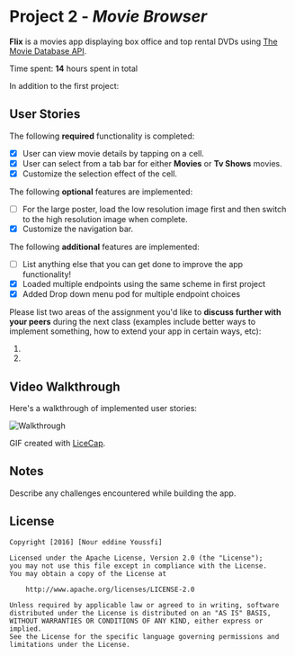 # Project 2 - *Movie Browser*


**Flix** is a movies app displaying box office and top rental DVDs using [The Movie Database API](http://docs.themoviedb.apiary.io/#).

Time spent: **14** hours spent in total

In addition to the first project:

## User Stories

The following **required** functionality is completed:

- [x] User can view movie details by tapping on a cell.
- [x] User can select from a tab bar for either **Movies** or **Tv Shows** movies.
- [x] Customize the selection effect of the cell.

The following **optional** features are implemented:

- [ ] For the large poster, load the low resolution image first and then switch to the high resolution image when complete.
- [x] Customize the navigation bar.

The following **additional** features are implemented:

- [ ] List anything else that you can get done to improve the app functionality!
- [x] Loaded multiple endpoints using the same scheme in first project
- [x] Added Drop down menu pod for multiple endpoint choices

Please list two areas of the assignment you'd like to **discuss further with your peers** during the next class (examples include better ways to implement something, how to extend your app in certain ways, etc):

1. 
2. 

## Video Walkthrough 

Here's a walkthrough of implemented user stories:

![Walkthrough](Movies2.gif)

GIF created with [LiceCap](http://www.cockos.com/licecap/).

## Notes

Describe any challenges encountered while building the app.

## License

    Copyright [2016] [Nour eddine Youssfi]

    Licensed under the Apache License, Version 2.0 (the "License");
    you may not use this file except in compliance with the License.
    You may obtain a copy of the License at

        http://www.apache.org/licenses/LICENSE-2.0

    Unless required by applicable law or agreed to in writing, software
    distributed under the License is distributed on an "AS IS" BASIS,
    WITHOUT WARRANTIES OR CONDITIONS OF ANY KIND, either express or implied.
    See the License for the specific language governing permissions and
    limitations under the License.
